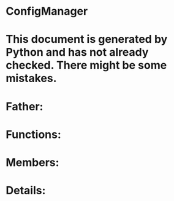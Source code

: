 ConfigManager
===

# This document is generated by Python and has not already checked. There might be some mistakes.

# Father:

# Functions:

# Members:

# Details:
